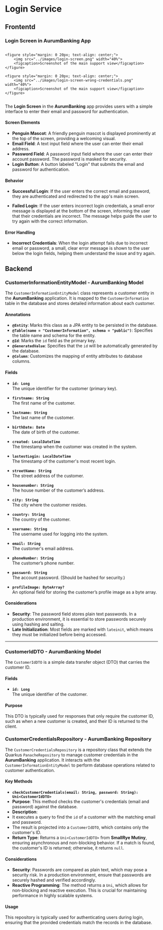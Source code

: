 # Login Service

## Frontentd


### Login Screen in AurumBanking App
<div style="display: flex; justify-content: center; align-items: center;">

    <figure style="margin: 0 20px; text-align: center;">
        <img src="../images/login-screen.png" width="40%">
        <figcaption>Screenshot of the main support view</figcaption>
    </figure>

    <figure style="margin: 0 20px; text-align: center;">
        <img src="../images/login-screen-wrong-credentials.png" width="40%">
        <figcaption>Screenshot of the main support view</figcaption>
    </figure>

</div>

The **Login Screen** in the **AurumBanking** app provides users with a simple interface to enter their email and password for authentication.

#### Screen Elements

- **Penguin Mascot**: A friendly penguin mascot is displayed prominently at the top of the screen, providing a welcoming visual.
- **Email Field**: A text input field where the user can enter their email address.
- **Password Field**: A password input field where the user can enter their account password. The password is masked for security.
- **Login Button**: A button labeled "Login" that submits the email and password for authentication.


#### Behavior

- **Successful Login**: If the user enters the correct email and password, they are authenticated and redirected to the app's main screen.

- **Failed Login**: If the user enters incorrect login credentials, a small error message is displayed at the bottom of the screen, informing the user that their credentials are incorrect. The message helps guide the user to try again with the correct information.

#### Error Handling

- **Incorrect Credentials**: When the login attempt fails due to incorrect email or password, a small, clear error message is shown to the user below the login fields, helping them understand the issue and try again.

## Backend

### CustomerInformationEntityModel - AurumBanking Model

The `CustomerInformationEntityModel` class represents a customer entity in the **AurumBanking** application. It is mapped to the `CustomerInformation` table in the database and stores detailed information about each customer.

#### Annotations

- **`@Entity`**: Marks this class as a JPA entity to be persisted in the database.
- **`@Table(name = "CustomerInformation", schema = "public")`**: Specifies the table name and schema for the entity.
- **`@Id`**: Marks the `id` field as the primary key.
- **`@GeneratedValue`**: Specifies that the `id` will be automatically generated by the database.
- **`@Column`**: Customizes the mapping of entity attributes to database columns.

#### Fields

- **`id: Long`**  
  The unique identifier for the customer (primary key).

- **`firstname: String`**  
  The first name of the customer.

- **`lastname: String`**  
  The last name of the customer.

- **`birthDate: Date`**  
  The date of birth of the customer.

- **`created: LocalDateTime`**  
  The timestamp when the customer was created in the system.

- **`lastestLogin: LocalDateTime`**  
  The timestamp of the customer's most recent login.

- **`streetName: String`**  
  The street address of the customer.

- **`housenumber: String`**  
  The house number of the customer’s address.

- **`city: String`**  
  The city where the customer resides.

- **`country: String`**  
  The country of the customer.

- **`username: String`**  
  The username used for logging into the system.

- **`email: String`**  
  The customer's email address.

- **`phoneNumber: String`**  
  The customer’s phone number.

- **`password: String`**  
  The account password. (Should be hashed for security.)

- **`profileImage: ByteArray?`**  
  An optional field for storing the customer’s profile image as a byte array.

#### Considerations

- **Security**: The password field stores plain text passwords. In a production environment, it is essential to store passwords securely using hashing and salting.
- **Late Initialization**: Most fields are marked with `lateinit`, which means they must be initialized before being accessed.

---

### CustomerIdDTO - AurumBanking Model

The `CustomerIdDTO` is a simple data transfer object (DTO) that carries the customer ID.

#### Fields

- **`id: Long`**  
  The unique identifier of the customer.

#### Purpose

This DTO is typically used for responses that only require the customer ID, such as when a new customer is created, and their ID is returned to the client.


### CustomerCredentialsRepository - AurumBanking Repository

The `CustomerCredentialsRepository` is a repository class that extends the Quarkus `PanacheRepository` to manage customer credentials in the **AurumBanking** application. It interacts with the `CustomerInformationEntityModel` to perform database operations related to customer authentication.

#### Key Methods

- **`checkCustomerCredentials(email: String, password: String): Uni<CustomerIdDTO>`**
- **Purpose**: This method checks the customer's credentials (email and password) against the database.
- **Description**:
- It executes a query to find the `id` of a customer with the matching email and password.
- The result is projected into a `CustomerIdDTO`, which contains only the customer's ID.
- **Return Type**: Returns a `Uni<CustomerIdDTO>` from **SmallRye Mutiny**, ensuring asynchronous and non-blocking behavior. If a match is found, the customer's ID is returned; otherwise, it returns `null`.

#### Considerations

- **Security**: Passwords are compared as plain text, which may pose a security risk. In a production environment, ensure that passwords are securely hashed and verified accordingly.
- **Reactive Programming**: The method returns a `Uni`, which allows for non-blocking and reactive execution. This is crucial for maintaining performance in highly scalable systems.

#### Usage

This repository is typically used for authenticating users during login, ensuring that the provided credentials match the records in the database.
